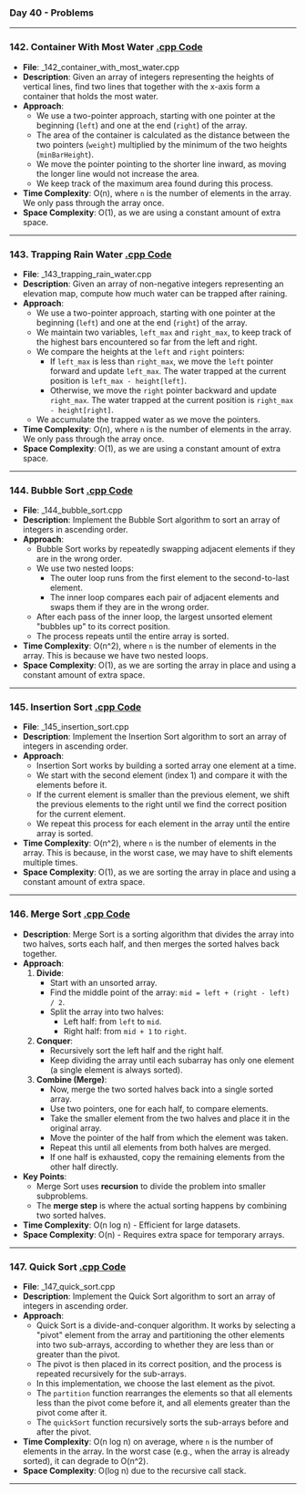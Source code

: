 ### Day 40 - Problems

---

### 142. **Container With Most Water** [.cpp Code](./_142_container_with_most_water.cpp)
   - **File**: _142_container_with_most_water.cpp
   - **Description**: Given an array of integers representing the heights of vertical lines, find two lines that together with the x-axis form a container that holds the most water.
   - **Approach**: 
     - We use a two-pointer approach, starting with one pointer at the beginning (`left`) and one at the end (`right`) of the array.
     - The area of the container is calculated as the distance between the two pointers (`weight`) multiplied by the minimum of the two heights (`minBarHeight`).
     - We move the pointer pointing to the shorter line inward, as moving the longer line would not increase the area.
     - We keep track of the maximum area found during this process.
   - **Time Complexity**: O(n), where `n` is the number of elements in the array. We only pass through the array once.
   - **Space Complexity**: O(1), as we are using a constant amount of extra space.

---

### 143. **Trapping Rain Water** [.cpp Code](./_143_trapping_rain_water.cpp)
   - **File**: _143_trapping_rain_water.cpp
   - **Description**: Given an array of non-negative integers representing an elevation map, compute how much water can be trapped after raining.
   - **Approach**: 
     - We use a two-pointer approach, starting with one pointer at the beginning (`left`) and one at the end (`right`) of the array.
     - We maintain two variables, `left_max` and `right_max`, to keep track of the highest bars encountered so far from the left and right.
     - We compare the heights at the `left` and `right` pointers:
       - If `left_max` is less than `right_max`, we move the `left` pointer forward and update `left_max`. The water trapped at the current position is `left_max - height[left]`.
       - Otherwise, we move the `right` pointer backward and update `right_max`. The water trapped at the current position is `right_max - height[right]`.
     - We accumulate the trapped water as we move the pointers.
   - **Time Complexity**: O(n), where `n` is the number of elements in the array. We only pass through the array once.
   - **Space Complexity**: O(1), as we are using a constant amount of extra space.

---

### 144. **Bubble Sort** [.cpp Code](./_144_bubble_sort.cpp)
   - **File**: _144_bubble_sort.cpp
   - **Description**: Implement the Bubble Sort algorithm to sort an array of integers in ascending order.
   - **Approach**: 
     - Bubble Sort works by repeatedly swapping adjacent elements if they are in the wrong order.
     - We use two nested loops:
       - The outer loop runs from the first element to the second-to-last element.
       - The inner loop compares each pair of adjacent elements and swaps them if they are in the wrong order.
     - After each pass of the inner loop, the largest unsorted element "bubbles up" to its correct position.
     - The process repeats until the entire array is sorted.
   - **Time Complexity**: O(n^2), where `n` is the number of elements in the array. This is because we have two nested loops.
   - **Space Complexity**: O(1), as we are sorting the array in place and using a constant amount of extra space.

---

### 145. **Insertion Sort** [.cpp Code](./_145_insertion_sort.cpp)
   - **File**: _145_insertion_sort.cpp
   - **Description**: Implement the Insertion Sort algorithm to sort an array of integers in ascending order.
   - **Approach**: 
     - Insertion Sort works by building a sorted array one element at a time.
     - We start with the second element (index 1) and compare it with the elements before it.
     - If the current element is smaller than the previous element, we shift the previous elements to the right until we find the correct position for the current element.
     - We repeat this process for each element in the array until the entire array is sorted.
   - **Time Complexity**: O(n^2), where `n` is the number of elements in the array. This is because, in the worst case, we may have to shift elements multiple times.
   - **Space Complexity**: O(1), as we are sorting the array in place and using a constant amount of extra space.

---
### 146. **Merge Sort** [.cpp Code](./_146_merge_sort.cpp)
   - **Description**: Merge Sort is a sorting algorithm that divides the array into two halves, sorts each half, and then merges the sorted halves back together.
   - **Approach**:
     1. **Divide**:
        - Start with an unsorted array.
        - Find the middle point of the array: `mid = left + (right - left) / 2`.
        - Split the array into two halves:
          - Left half: from `left` to `mid`.
          - Right half: from `mid + 1` to `right`.
     2. **Conquer**:
        - Recursively sort the left half and the right half.
        - Keep dividing the array until each subarray has only one element (a single element is always sorted).
     3. **Combine (Merge)**:
        - Now, merge the two sorted halves back into a single sorted array.
        - Use two pointers, one for each half, to compare elements.
        - Take the smaller element from the two halves and place it in the original array.
        - Move the pointer of the half from which the element was taken.
        - Repeat this until all elements from both halves are merged.
        - If one half is exhausted, copy the remaining elements from the other half directly.
   - **Key Points**:
     - Merge Sort uses **recursion** to divide the problem into smaller subproblems.
     - The **merge step** is where the actual sorting happens by combining two sorted halves.
   - **Time Complexity**: O(n log n) - Efficient for large datasets.
   - **Space Complexity**: O(n) - Requires extra space for temporary arrays.

---

### 147. **Quick Sort** [.cpp Code](./_147_quick_sort.cpp)
   - **File**: _147_quick_sort.cpp
   - **Description**: Implement the Quick Sort algorithm to sort an array of integers in ascending order.
   - **Approach**: 
     - Quick Sort is a divide-and-conquer algorithm. It works by selecting a "pivot" element from the array and partitioning the other elements into two sub-arrays, according to whether they are less than or greater than the pivot.
     - The pivot is then placed in its correct position, and the process is repeated recursively for the sub-arrays.
     - In this implementation, we choose the last element as the pivot.
     - The `partition` function rearranges the elements so that all elements less than the pivot come before it, and all elements greater than the pivot come after it.
     - The `quickSort` function recursively sorts the sub-arrays before and after the pivot.
   - **Time Complexity**: O(n log n) on average, where `n` is the number of elements in the array. In the worst case (e.g., when the array is already sorted), it can degrade to O(n^2).
   - **Space Complexity**: O(log n) due to the recursive call stack.

---